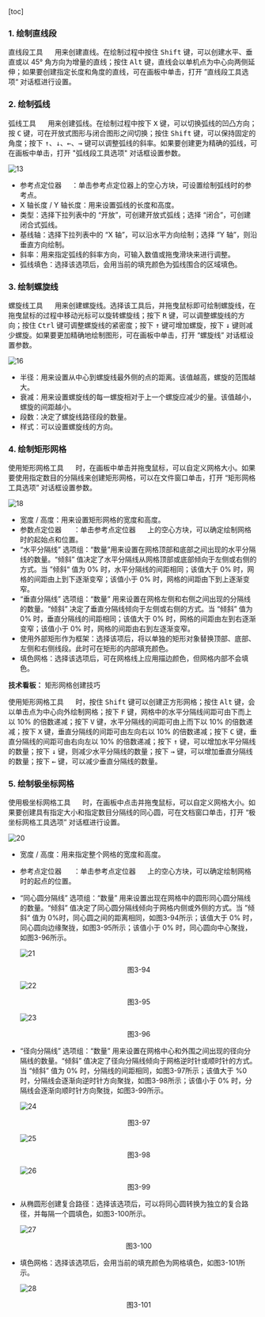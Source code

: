 [toc]

### 1. 绘制直线段

直线段工具 <img src="./images/11.png" height="16px" /> 用来创建直线。在绘制过程中按住 <kbd>Shift</kbd> 键，可以创建水平、垂直或以 45° 角方向为增量的直线；按住 <kbd>Alt</kbd> 键，直线会以单机点为中心向两侧延伸；如果要创建指定长度和角度的直线，可在画板中单击，打开 ”直线段工具选项“ 对话框进行设置。

### 2. 绘制弧线

弧线工具 <img src="./images/12.png" height="16px" /> 用来创建弧线。在绘制过程中按下 <kbd>X</kbd> 键，可以切换弧线的凹凸方向；按 <kbd>C</kbd> 键，可在开放式图形与闭合图形之间切换；按住 <kbd>Shift</kbd> 键，可以保持固定的角度；按下 <kbd>↑</kbd>、<kbd>↓</kbd>、<kbd>←</kbd>、<kbd>→</kbd> 键可以调整弧线的斜率。如果要创建更为精确的弧线，可在画板中单击，打开 "弧线段工具选项" 对话框设置参数。

![13](./images/13.png)

+ 参考点定位器 <img src="./images/14.png" height="16px" />：单击参考点定位器上的空心方块，可设置绘制弧线时的参考点。
+ X 轴长度 / Y 轴长度：用来设置弧线的长度和高度。
+ 类型：选择下拉列表中的 “开放”，可创建开放式弧线；选择 “闭合”，可创建闭合式弧线。
+ 基线轴：选择下拉列表中的 “X 轴”，可以沿水平方向绘制；选择 “Y 轴”，则沿垂直方向绘制。
+ 斜率：用来指定弧线的斜率方向，可输入数值或拖曳滑块来进行调整。
+ 弧线填色：选择该选项后，会用当前的填充颜色为弧线围合的区域填色。

### 3. 绘制螺旋线

螺旋线工具 <img src="./images/15.png" height="16px" /> 用来创建螺旋线。选择该工具后，并拖曳鼠标即可绘制螺旋线，在拖曳鼠标的过程中移动光标可以旋转螺旋线；按下 <kbd>R</kbd> 键，可以调整螺旋线的方向；按住 <kbd>Ctrl</kbd> 键可调整螺旋线的紧密度；按下 <kbd>↑</kbd> 键可增加螺旋，按下 <kbd>↓</kbd> 键则减少螺旋。如果要更加精确地绘制图形，可在画板中单击，打开 “螺旋线” 对话框设置参数。

![16](./images/16.png)

+ 半径：用来设置从中心到螺旋线最外侧的点的距离。该值越高，螺旋的范围越大。
+ 衰减：用来设置螺旋线的每一螺旋相对于上一个螺旋应减少的量。该值越小，螺旋的间距越小。
+ 段数：决定了螺旋线路径段的数量。
+ 样式：可以设置螺旋线的方向。

### 4. 绘制矩形网格

使用矩形网格工具 <img src="./images/17.png" height="16px" /> 时，在画板中单击并拖曳鼠标，可以自定义网格大小。如果要使用指定数目的分隔线来创建矩形网格，可以在文件窗口单击，打开 “矩形网格工具选项” 对话框设置参数。

![18](./images/18.png)

+ 宽度 / 高度：用来设置矩形网格的宽度和高度。
+ 参数点定位器 <img src="./images/14.png" height="16px" /> ：单击参考点定位器 <img src="./images/14.png" height="16px" /> 上的空心方块，可以确定绘制网格时的起始点和位置。
+ “水平分隔线” 选项组：“数量”用来设置在网格顶部和底部之间出现的水平分隔线的数量。“倾斜” 值决定了水平分隔线从网格顶部或底部倾向于左侧或右侧的方式。当 ”倾斜“ 值为 0% 时，水平分隔线的间距相同；该值大于 0% 时，网格的间距由上到下逐渐变窄；该值小于 0% 时，网格的间距由下到上逐渐变窄。
+ “垂直分隔线” 选项组：“数量” 用来设置在网格左侧和右侧之间出现的分隔线的数量。“倾斜” 决定了垂直分隔线倾向于左侧或右侧的方式。当 “倾斜” 值为 0% 时，垂直分隔线的间距相同；该值大于 0% 时，网格的间距由左到右逐渐变窄；该值小于 0% 时，网格的间距由右到左逐渐变窄。
+ 使用外部矩形作为框架：选择该项后，将以单独的矩形对象替换顶部、底部、左侧和右侧线段。此时可在矩形的内部填充颜色。
+ 填色网格：选择该选项后，可在网格线上应用描边颜色，但网格内部不会填色。

**技术看板：** 矩形网格创建技巧

使用矩形网格工具 <img src="./images/17.png" height="16px" /> 时，按住 <kbd>Shift</kbd> 键可以创建正方形网格；按住 <kbd>Alt</kbd> 键，会以单击点为中心向外绘制网格；按下 <kbd>F</kbd> 键，网格中的水平分隔线间距可由下而上以 10% 的倍数递减；按下 <kbd>V</kbd> 键，水平分隔线的间距可由上而下以 10% 的倍数递减；按下 <kbd>X</kbd> 键，垂直分隔线的间距可由左向右以 10% 的倍数递减；按下 <kbd>C</kbd> 键，垂直分隔线的间距可由右向左以 10% 的倍数递减；按下 <kbd>↑</kbd> 键，可以增加水平分隔线的数量；按下 <kbd>↓</kbd> 键，则减少水平分隔线的数量；按下 <kbd>→</kbd> 键，可以增加垂直分隔线的数量；按下 <kbd>←</kbd> 键，可以减少垂直分隔线的数量。

### 5. 绘制极坐标网格

使用极坐标网格工具 <img src="./images/19.png" height="16px" /> 时，在画板中点击并拖曳鼠标，可以自定义网格大小。如果要创建具有指定大小和指定数目分隔线的同心圆，可在文档窗口单击，打开 “极坐标网格工具选项” 对话框进行设置。

![20](./images/20.png)

+ 宽度 / 高度：用来指定整个网格的宽度和高度。

+ 参考点定位器 <img src="./images/14.png" height="16px" /> ：单击参考点定位器 <img src="./images/14.png" height="16px" /> 上的空心方块，可以确定绘制网格时的起点的位置。

+ “同心圆分隔线” 选项组：“数量” 用来设置出现在网格中的圆形同心圆分隔线的数量。“倾斜” 值决定了同心圆分隔线倾向于网格内侧或外侧的方式。当 ”倾斜“ 值为 0%时，同心圆之间的距离相同，如图3-94所示；该值大于 0% 时，同心圆向边缘聚拢，如图3-95所示；该值小于 0% 时，同心圆向中心聚拢，如图3-96所示。

  ![21](./images/21.png)

  <center>图3-94</center>

  ![22](./images/22.png)

  <center>图3-95</center>

  ![23](./images/23.png)

  <center>图3-96</center>

+ “径向分隔线” 选项组：“数量” 用来设置在网格中心和外围之间出现的径向分隔线的数量。“倾斜” 值决定了径向分隔线倾向于网格逆时针或顺时针的方式。当 “倾斜” 值为 0% 时，分隔线的间距相同，如图3-97所示；该值大于 %0 时，分隔线会逐渐向逆时针方向聚拢，如图3-98所示；该值小于 0% 时，分隔线会逐渐向顺时针方向聚拢，如图3-99所示。

  ![24](./images/24.png)

  <center>图3-97</center>

  ![25](./images/25.png)

  <center>图3-98</center>

  ![26](./images/26.png)

  <center>图3-99</center>

+ 从椭圆形创建复合路径：选择该选项后，可以将同心圆转换为独立的复合路径，并每隔一个圆填色，如图3-100所示。

  ![27](./images/27.png)

  <center>图3-100</center>

+ 填色网格：选择该选项后，会用当前的填充颜色为网格填色，如图3-101所示。

  ![28](./images/28.png)

  <center>图3-101</center>

  

  

